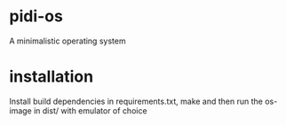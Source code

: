 # pidi-os
A minimalistic operating system
# installation
Install build dependencies in requirements.txt, make and then run the os-image in dist/ with emulator of choice
